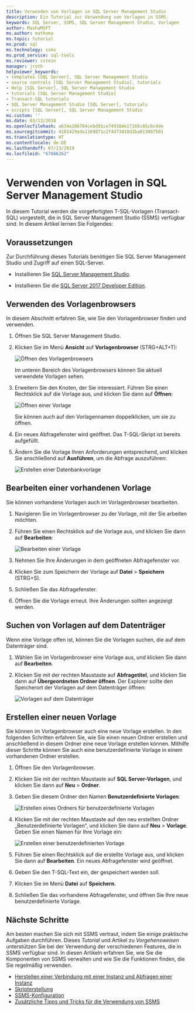 ```yaml
---
title: Verwenden von Vorlagen in SQL Server Management Studio
description: Ein Tutorial zur Verwendung von Vorlagen in SSMS.
keywords: SQL Server, SSMS, SQL Server Management Studio, Vorlagen
author: MashaMSFT
ms.author: mathoma
ms.topic: tutorial
ms.prod: sql
ms.technology: ssms
ms.prod_service: sql-tools
ms.reviewer: sstein
manager: jroth
helpviewer_keywords:
- templates [SQL Server], SQL Server Management Studio
- source controls [SQL Server Management Studio], tutorials
- Help [SQL Server], SQL Server Management Studio
- tutorials [SQL Server Management Studio]
- Transact-SQL tutorials
- SQL Server Management Studio [SQL Server], tutorials
- scripts [SQL Server], SQL Server Management Studio
ms.custom: ''
ms.date: 03/13/2018
ms.openlocfilehash: a634a106704cebd91ce74910de17166c85c6c4de
ms.sourcegitcommit: 4181429ada1169871c2f4d73d18d2ba013007501
ms.translationtype: HT
ms.contentlocale: de-DE
ms.lasthandoff: 07/13/2019
ms.locfileid: "67866262"
---
```

# <a name="use-templates-in-sql-server-management-studio"></a>Verwenden von Vorlagen in SQL Server Management Studio

In diesem Tutorial werden die vorgefertigten T-SQL-Vorlagen (Transact-SQL) vorgestellt, die in SQL Server Management Studio (SSMS) verfügbar sind. In diesem Artikel lernen Sie Folgendes:

## <a name="prerequisites"></a>Voraussetzungen

Zur Durchführung dieses Tutorials benötigen Sie SQL Server Management Studio und Zugriff auf einen SQL-Server.

* Installieren Sie [SQL Server Management Studio](https://docs.microsoft.com/sql/ssms/download-sql-server-management-studio-ssms).

* Installieren Sie die [SQL Server 2017 Developer Edition](https://www.microsoft.com/sql-server/sql-server-downloads).

## <a name="use-template-browser"></a>Verwenden des Vorlagenbrowsers

In diesem Abschnitt erfahren Sie, wie Sie den Vorlagenbrowser finden und verwenden.

1. Öffnen Sie SQL Server Management Studio.

2. Klicken Sie im Menü **Ansicht** auf **Vorlagenbrowser** (STRG+ALT+T):

    ![Öffnen des Vorlagenbrowsers](media/templates-ssms/templatebrowser.png)

    Im unteren Bereich des Vorlagenbrowsers können Sie aktuell verwendete Vorlagen sehen.

3. Erweitern Sie den Knoten, der Sie interessiert. Führen Sie einen Rechtsklick auf die Vorlage aus, und klicken Sie dann auf **Öffnen**:

    ![Öffnen einer Vorlage](media/templates-ssms/opentemplate.png)

    Sie können auch auf den Vorlagennamen doppelklicken, um sie zu öffnen.

4. Ein neues Abfragefenster wird geöffnet. Das T-SQL-Skript ist bereits aufgefüllt.

5. Ändern Sie die Vorlage Ihren Anforderungen entsprechend, und klicken Sie anschließend auf **Ausführen**, um die Abfrage auszuführen:

    ![Erstellen einer Datenbankvorlage](media/templates-ssms/createdbtemplate.png)

## <a name="edit-an-existing-template"></a>Bearbeiten einer vorhandenen Vorlage

Sie können vorhandene Vorlagen auch im Vorlagenbrowser bearbeiten.  

1. Navigieren Sie im Vorlagenbrowser zu der Vorlage, mit der Sie arbeiten möchten.

2. Führen Sie einen Rechtsklick auf die Vorlage aus, und klicken Sie dann auf **Bearbeiten**:

    ![Bearbeiten einer Vorlage](media/templates-ssms/edittemplate.png)

3. Nehmen Sie Ihre Änderungen in dem geöffneten Abfragefenster vor.

4. Klicken Sie zum Speichern der Vorlage auf **Datei** > **Speichern** (STRG+S).

5. Schließen Sie das Abfragefenster.

6. Öffnen Sie die Vorlage erneut. Ihre Änderungen sollten angezeigt werden.

## <a name="locate-templates-on-disk"></a>Suchen von Vorlagen auf dem Datenträger

Wenn eine Vorlage offen ist, können Sie die Vorlagen suchen, die auf dem Datenträger sind.

1. Wählen Sie im Vorlagenbrowser eine Vorlage aus, und klicken Sie dann auf **Bearbeiten**.

2. Klicken Sie mit der rechten Maustaste auf **Abfragetitel**, und klicken Sie dann auf **Übergeordneten Ordner öffnen**. Der Explorer sollte den Speicherort der Vorlagen auf dem Datenträger öffnen: 

   ![Vorlagen auf dem Datenträger](media/templates-ssms/templatesondisk.png)
  
## <a name="create-a-new-template"></a>Erstellen einer neuen Vorlage

Sie können im Vorlagenbrowser auch eine neue Vorlage erstellen. In den folgenden Schritten erfahren Sie, wie Sie einen neuen Ordner erstellen und anschließend in diesem Ordner eine neue Vorlage erstellen können. Mithilfe dieser Schritte können Sie auch eine benutzerdefinierte Vorlage in einem vorhandenen Ordner erstellen. 

1. Öffnen Sie den Vorlagenbrowser.

2. Klicken Sie mit der rechten Maustaste auf **SQL Server-Vorlagen**, und klicken Sie dann auf **Neu** > **Ordner**.

3. Geben Sie diesem Ordner den Namen **Benutzerdefinierte Vorlagen**:

    ![Erstellen eines Ordners für benutzerdefinierte Vorlagen](media/templates-ssms/creatingcustomtemplate.png)

4. Klicken Sie mit der rechten Maustaste auf den neu erstellten Ordner „Benutzerdefinierte Vorlagen“, und klicken Sie dann auf **Neu** > **Vorlage**. Geben Sie einen Namen für Ihre Vorlage ein:

    ![Erstellen einer benutzerdefinierten Vorlage](media/templates-ssms/createnewtemplate.png)

5. Führen Sie einen Rechtsklick auf die erstellte Vorlage aus, und klicken Sie dann auf **Bearbeiten**. Ein neues Abfragefenster wird geöffnet.

6. Geben Sie den T-SQL-Text ein, der gespeichert werden soll.

7. Klicken Sie im Menü **Datei** auf **Speichern**.

8. Schließen Sie das vorhandene Abfragefenster, und öffnen Sie Ihre neue benutzerdefinierte Vorlage.

## <a name="next-steps"></a>Nächste Schritte

Am besten machen Sie sich mit SSMS vertraut, indem Sie einige praktische Aufgaben durchführen. Dieses *Tutorial* und Artikel zu *Vorgehensweisen* unterstützen Sie bei der Verwendung der verschiedenen Features, die in SSMS verfügbar sind.  In diesen Artikeln erfahren Sie, wie Sie die Komponenten von SSMS verwalten und wie Sie die Funktionen finden, die Sie regelmäßig verwenden.

* [Herstellen einer Verbindung mit einer Instanz und Abfragen einer Instanz](../tutorials/connect-query-sql-server.md)
* [Skripterstellung](../tutorials/scripting-ssms.md)
* [SSMS-Konfiguration](../tutorials/ssms-configuration.md)
* [Zusätzliche Tipps und Tricks für die Verwendung von SSMS](../tutorials/ssms-tricks.md)